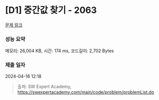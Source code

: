 # [D1] 중간값 찾기 - 2063 

[문제 링크](https://swexpertacademy.com/main/code/problem/problemDetail.do?contestProbId=AV5QPsXKA2UDFAUq) 

### 성능 요약

메모리: 26,004 KB, 시간: 174 ms, 코드길이: 2,702 Bytes

### 제출 일자

2024-04-16 12:18



> 출처: SW Expert Academy, https://swexpertacademy.com/main/code/problem/problemList.do